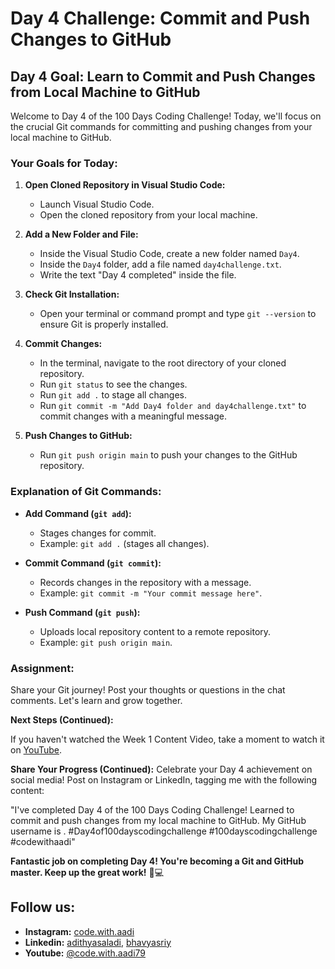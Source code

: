 # Day 4 Challenge: Commit and Push Changes to GitHub

## Day 4 Goal: Learn to Commit and Push Changes from Local Machine to GitHub

Welcome to Day 4 of the 100 Days Coding Challenge! Today, we'll focus on the crucial Git commands for committing and pushing changes from your local machine to GitHub.

### Your Goals for Today:

1. **Open Cloned Repository in Visual Studio Code:**

   - Launch Visual Studio Code.
   - Open the cloned repository from your local machine.

2. **Add a New Folder and File:**

   - Inside the Visual Studio Code, create a new folder named `Day4`.
   - Inside the `Day4` folder, add a file named `day4challenge.txt`.
   - Write the text "Day 4 completed" inside the file.

3. **Check Git Installation:**

   - Open your terminal or command prompt and type `git --version` to ensure Git is properly installed.

4. **Commit Changes:**

   - In the terminal, navigate to the root directory of your cloned repository.
   - Run `git status` to see the changes.
   - Run `git add .` to stage all changes.
   - Run `git commit -m "Add Day4 folder and day4challenge.txt"` to commit changes with a meaningful message.

5. **Push Changes to GitHub:**
   - Run `git push origin main` to push your changes to the GitHub repository.

### Explanation of Git Commands:

- **Add Command (`git add`):**

  - Stages changes for commit.
  - Example: `git add .` (stages all changes).

- **Commit Command (`git commit`):**

  - Records changes in the repository with a message.
  - Example: `git commit -m "Your commit message here"`.

- **Push Command (`git push`):**
  - Uploads local repository content to a remote repository.
  - Example: `git push origin main`.


### Assignment:

Share your Git journey! Post your thoughts or questions in the chat comments. Let's learn and grow together.

**Next Steps (Continued):**

If you haven't watched the Week 1 Content Video, take a moment to watch it on [YouTube](https://www.youtube.com/watch?v=6Cvz9qz6WNU).

**Share Your Progress (Continued):**
Celebrate your Day 4 achievement on social media! Post on Instagram or LinkedIn, tagging me with the following content:

"I've completed Day 4 of the 100 Days Coding Challenge! Learned to commit and push changes from my local machine to GitHub. My GitHub username is <add your yourname here>. #Day4of100dayscodingchallenge #100dayscodingchallenge #codewithaadi"

**Fantastic job on completing Day 4! You're becoming a Git and GitHub master. Keep up the great work!** 🚀💻

## Follow us:

- **Instagram:** [code.with.aadi](https://www.instagram.com/code.with.aadi/)
- **Linkedin:** [adithyasaladi](https://www.linkedin.com/in/adithyasaladi/), [bhavyasriy](https://www.linkedin.com/in/bhavyasriy/)
- **Youtube:** [@code.with.aadi79](https://www.youtube.com/@Code.with.aadi79)
